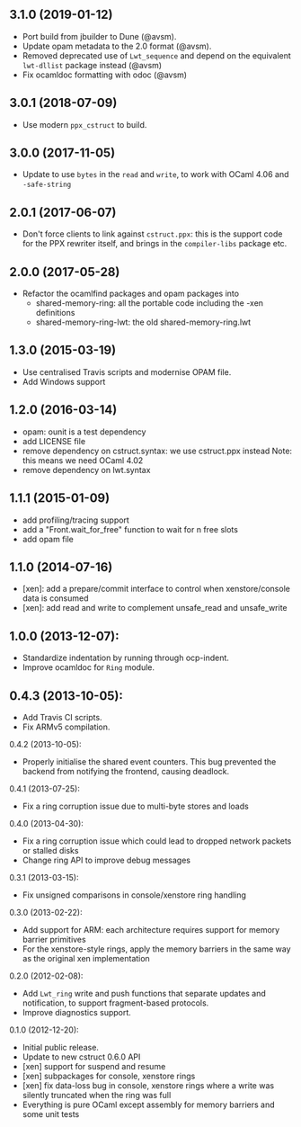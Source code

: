 ## 3.1.0 (2019-01-12)

* Port build from jbuilder to Dune (@avsm).
* Update opam metadata to the 2.0 format (@avsm). 
* Removed deprecated use of `Lwt_sequence` and depend
  on the equivalent `lwt-dllist` package instead (@avsm)
* Fix ocamldoc formatting with odoc (@avsm)

## 3.0.1 (2018-07-09)

* Use modern `ppx_cstruct` to build.

## 3.0.0 (2017-11-05)

* Update to use `bytes` in the `read` and `write`, to work with OCaml 4.06 and
  `-safe-string`

## 2.0.1 (2017-06-07)
* Don't force clients to link against `cstruct.ppx`: this is the support code
  for the PPX rewriter itself, and brings in the `compiler-libs` package etc.

## 2.0.0 (2017-05-28)
* Refactor the ocamlfind packages and opam packages into
  - shared-memory-ring: all the portable code including the -xen definitions
  - shared-memory-ring-lwt: the old shared-memory-ring.lwt

## 1.3.0 (2015-03-19)
* Use centralised Travis scripts and modernise OPAM file.
* Add Windows support

## 1.2.0 (2016-03-14)
* opam: ounit is a test dependency
* add LICENSE file
* remove dependency on cstruct.syntax: we use cstruct.ppx instead
  Note: this means we need OCaml 4.02
* remove dependency on lwt.syntax

## 1.1.1 (2015-01-09)
* add profiling/tracing support
* add a "Front.wait_for_free" function to wait for n free slots
* add opam file

## 1.1.0 (2014-07-16)
* [xen]: add a prepare/commit interface to control when xenstore/console data is consumed
* [xen]: add read and write to complement unsafe_read and unsafe_write

## 1.0.0 (2013-12-07):
* Standardize indentation by running through ocp-indent.
* Improve ocamldoc for `Ring` module.

## 0.4.3 (2013-10-05):
* Add Travis CI scripts.
* Fix ARMv5 compilation.

0.4.2 (2013-10-05):
* Properly initialise the shared event counters. This bug prevented the
  backend from notifying the frontend, causing deadlock.

0.4.1 (2013-07-25):
* Fix a ring corruption issue due to multi-byte stores and loads

0.4.0 (2013-04-30):
* Fix a ring corruption issue which could lead to dropped network packets
  or stalled disks
* Change ring API to improve debug messages

0.3.1 (2013-03-15):
* Fix unsigned comparisons in console/xenstore ring handling

0.3.0 (2013-02-22):
* Add support for ARM: each architecture requires support for memory barrier primitives
* For the xenstore-style rings, apply the memory barriers in the same way as the original xen implementation

0.2.0 (2012-02-08):
* Add `Lwt_ring` write and push functions that separate updates and notification, to support fragment-based protocols.
* Improve diagnostics support.

0.1.0 (2012-12-20):
* Initial public release.
* Update to new cstruct 0.6.0 API
* [xen] support for suspend and resume
* [xen] subpackages for console, xenstore rings
* [xen] fix data-loss bug in console, xenstore rings where a write
  was silently truncated when the ring was full
* Everything is pure OCaml except assembly for memory barriers and
  some unit tests
